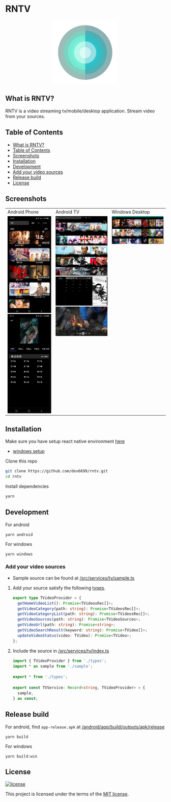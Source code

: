 # RNTV

<p align="center">
    <picture >
      <img alt="RNTV Logo" src="./docs/rntv-logo.png" width="200">
    </picture>    
</p>

## What is RNTV?

RNTV is a video streaming tv/mobile/desktop application. Stream video from your sources.

## Table of Contents

- [What is RNTV?](#what-is-rntv)
- [Table of Contents](#table-of-contents)
- [Screenshots](#screenshots)
- [Installation](#installation)
- [Development](#development)
- [Add your video sources](#add-your-video-sources)
- [Release build](#release-build)
- [License](#license)

## Screenshots

<table>
  <tr>
      <td>Android Phone</td>
      <td>Android TV</td>
      <td>Windows Desktop</td>
  </tr>
  <tr>
    <td valign="top" width="30%"> 
      <img src="./docs/screenshot-6.png" width="100%" height="100%">
      <img src="./docs/screenshot-7.png" width="100%" height="100%">
    </td>
    <td valign="top" width="35%">
      <img src="./docs/screenshot-1.png" width="100%" height="100%">
       <img src="./docs/screenshot-2.png" width="100%" height="100%">
        <img src="./docs/screenshot-3.png" width="100%" height="100%">
         <img src="./docs/screenshot-4.png" width="100%" height="100%">
    </td>
    <td valign="top" width="35%">
      <img src="./docs/screenshot-5.png" width="100%" height="100%">
    </td>
  </tr>
 </table>

## Installation

Make sure you have setup react native environment [here](https://reactnative.dev/docs/environment-setup)

- [windows setup](https://microsoft.github.io/react-native-windows/docs/getting-started)

Clone this repo

```bash
git clone https://github.com/dev6699/rntv.git
cd rntv
```

Install dependencies

```bash
yarn
```

## Development

For android

```
yarn android
```

For windows

```
yarn windows
```

### Add your video sources

- Sample source can be found at [/src/services/tv/sample.ts](/src/services/tv/sample.ts)

1. Add your source satisfy the following [types](/src/services/tv/types.ts).

   ```typescript
   export type TVideoProvider = {
     getHomeVideoList(): Promise<TVideosRec[]>;
     getVideoCategory(path: string): Promise<TVideosRec[]>;
     getVideoCategoryList(path: string): Promise<TVideosRec[]>;
     getVideoSources(path: string): Promise<TVideoSources>;
     getVideoUrl(path: string): Promise<string>;
     getVideoSearchResult(keyword: string): Promise<TVideo[]>;
     updateVideoStatus(video: TVideo): Promise<TVideo>;
   };
   ```

2. Include the source in [/src/services/tv/index.ts](/src/services/tv/index.ts)

   ```typescript
   import { TVideoProvider } from './types';
   import * as sample from './sample';

   export * from './types';

   export const TVService: Record<string, TVideoProvider> = {
     sample,
   } as const;
   ```

## Release build

For android, find `app-release.apk` at [/android/app/build/outputs/apk/release](/android/app/build/outputs/apk/release)

```
yarn build
```

For windows

```
yarn build:win
```

## License

[![license](https://img.shields.io/badge/license-MIT-green.svg)](https://github.com/dev6699/rntv/blob/main/LICENSE)

This project is licensed under the terms of the [MIT license](/LICENSE).
